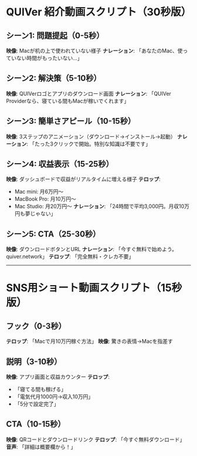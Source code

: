 # QUIVer 紹介動画スクリプト（30秒版）

## シーン1: 問題提起（0-5秒）
**映像**: Macが机の上で使われていない様子
**ナレーション**: 「あなたのMac、使っていない時間がもったいない...」

## シーン2: 解決策（5-10秒）
**映像**: QUIVerロゴとアプリのダウンロード画面
**ナレーション**: 「QUIVer Providerなら、寝ている間もMacが稼いでくれます」

## シーン3: 簡単さアピール（10-15秒）
**映像**: 3ステップのアニメーション（ダウンロード→インストール→起動）
**ナレーション**: 「たった3クリックで開始。特別な知識は不要です」

## シーン4: 収益表示（15-25秒）
**映像**: ダッシュボードで収益がリアルタイムに増える様子
**テロップ**: 
- Mac mini: 月6万円〜
- MacBook Pro: 月10万円〜
- Mac Studio: 月20万円〜
**ナレーション**: 「24時間で平均3,000円。月収10万円も夢じゃない」

## シーン5: CTA（25-30秒）
**映像**: ダウンロードボタンとURL
**ナレーション**: 「今すぐ無料で始めよう。quiver.network」
**テロップ**: 「完全無料・クレカ不要」

---

# SNS用ショート動画スクリプト（15秒版）

## フック（0-3秒）
**テロップ**: 「Macで月10万円稼ぐ方法」
**映像**: 驚きの表情→Macを指差す

## 説明（3-10秒）
**映像**: アプリ画面と収益カウンター
**テロップ**: 
- 「寝てる間も稼げる」
- 「電気代月1000円→収入10万円」
- 「5分で設定完了」

## CTA（10-15秒）
**映像**: QRコードとダウンロードリンク
**テロップ**: 「今すぐ無料ダウンロード」
**音声**: 「詳細は概要欄から！」